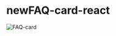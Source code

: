 # newFAQ-card-react
![FAQ-card](https://github.com/Waliulislamnohan/newFAQ-card-react/assets/69451541/5529bc4a-0db7-45ed-aa29-4a59a1b32344)

